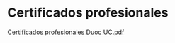 # Certificados profesionales
[Certificados profesionales Duoc UC.pdf](https://github.com/user-attachments/files/16229260/Certificados.profesionales.Duoc.UC.pdf)
